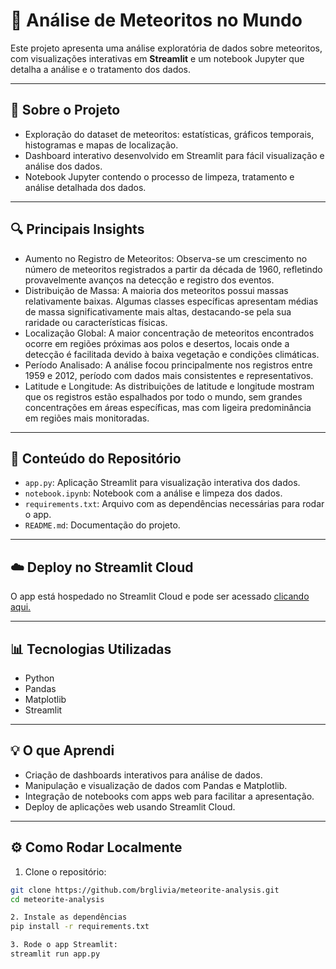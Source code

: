 # 🌠 Análise de Meteoritos no Mundo
Este projeto apresenta uma análise exploratória de dados sobre meteoritos, com visualizações interativas em **Streamlit** e um notebook Jupyter que detalha a análise e o tratamento dos dados.

---

## 🚀 Sobre o Projeto
- Exploração do dataset de meteoritos: estatísticas, gráficos temporais, histogramas e mapas de localização.
- Dashboard interativo desenvolvido em Streamlit para fácil visualização e análise dos dados.
- Notebook Jupyter contendo o processo de limpeza, tratamento e análise detalhada dos dados.
  
---

## 🔍 Principais Insights
- Aumento no Registro de Meteoritos: Observa-se um crescimento no número de meteoritos registrados a partir da década de 1960, refletindo provavelmente avanços na detecção e registro dos eventos.
- Distribuição de Massa: A maioria dos meteoritos possui massas relativamente baixas. Algumas classes específicas apresentam médias de massa significativamente mais altas, destacando-se pela sua raridade ou características físicas.
- Localização Global: A maior concentração de meteoritos encontrados ocorre em regiões próximas aos polos e desertos, locais onde a detecção é facilitada devido à baixa vegetação e condições climáticas.
- Período Analisado: A análise focou principalmente nos registros entre 1959 e 2012, período com dados mais consistentes e representativos.
- Latitude e Longitude: As distribuições de latitude e longitude mostram que os registros estão espalhados por todo o mundo, sem grandes concentrações em áreas específicas, mas com ligeira predominância em regiões mais monitoradas.

---

## 📂 Conteúdo do Repositório
- `app.py`: Aplicação Streamlit para visualização interativa dos dados.
- `notebook.ipynb`: Notebook com a análise e limpeza dos dados.
- `requirements.txt`: Arquivo com as dependências necessárias para rodar o app.
- `README.md`: Documentação do projeto.

---

## ☁️ Deploy no Streamlit Cloud
O app está hospedado no Streamlit Cloud e pode ser acessado [clicando aqui.](https://meteorite-analysis-u8hjg7zgof4u5nzgbmnldg.streamlit.app/)

---

## 📊 Tecnologias Utilizadas
- Python
- Pandas
- Matplotlib
- Streamlit

---

## 💡 O que Aprendi
- Criação de dashboards interativos para análise de dados.
- Manipulação e visualização de dados com Pandas e Matplotlib.
- Integração de notebooks com apps web para facilitar a apresentação.
- Deploy de aplicações web usando Streamlit Cloud.

---

## ⚙️ Como Rodar Localmente
1. Clone o repositório:
```bash
git clone https://github.com/brglivia/meteorite-analysis.git
cd meteorite-analysis

2. Instale as dependências
pip install -r requirements.txt

3. Rode o app Streamlit:
streamlit run app.py

